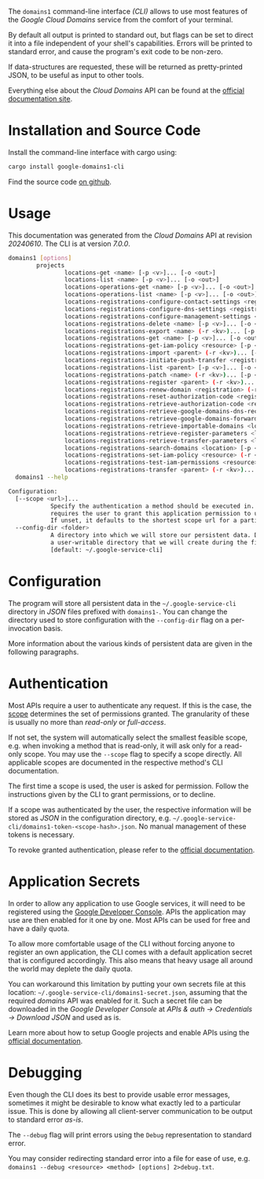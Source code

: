 <!---
DO NOT EDIT !
This file was generated automatically from 'src/generator/templates/cli/README.md.mako'
DO NOT EDIT !
-->
The `domains1` command-line interface *(CLI)* allows to use most features of the *Google Cloud Domains* service from the comfort of your terminal.

By default all output is printed to standard out, but flags can be set to direct it into a file independent of your shell's
capabilities. Errors will be printed to standard error, and cause the program's exit code to be non-zero.

If data-structures are requested, these will be returned as pretty-printed JSON, to be useful as input to other tools.

Everything else about the *Cloud Domains* API can be found at the
[official documentation site](https://cloud.google.com/domains/).

# Installation and Source Code

Install the command-line interface with cargo using:

```bash
cargo install google-domains1-cli
```

Find the source code [on github](https://github.com/Byron/google-apis-rs/tree/main/gen/domains1-cli).

# Usage

This documentation was generated from the *Cloud Domains* API at revision *20240610*. The CLI is at version *7.0.0*.

```bash
domains1 [options]
        projects
                locations-get <name> [-p <v>]... [-o <out>]
                locations-list <name> [-p <v>]... [-o <out>]
                locations-operations-get <name> [-p <v>]... [-o <out>]
                locations-operations-list <name> [-p <v>]... [-o <out>]
                locations-registrations-configure-contact-settings <registration> (-r <kv>)... [-p <v>]... [-o <out>]
                locations-registrations-configure-dns-settings <registration> (-r <kv>)... [-p <v>]... [-o <out>]
                locations-registrations-configure-management-settings <registration> (-r <kv>)... [-p <v>]... [-o <out>]
                locations-registrations-delete <name> [-p <v>]... [-o <out>]
                locations-registrations-export <name> (-r <kv>)... [-p <v>]... [-o <out>]
                locations-registrations-get <name> [-p <v>]... [-o <out>]
                locations-registrations-get-iam-policy <resource> [-p <v>]... [-o <out>]
                locations-registrations-import <parent> (-r <kv>)... [-p <v>]... [-o <out>]
                locations-registrations-initiate-push-transfer <registration> (-r <kv>)... [-p <v>]... [-o <out>]
                locations-registrations-list <parent> [-p <v>]... [-o <out>]
                locations-registrations-patch <name> (-r <kv>)... [-p <v>]... [-o <out>]
                locations-registrations-register <parent> (-r <kv>)... [-p <v>]... [-o <out>]
                locations-registrations-renew-domain <registration> (-r <kv>)... [-p <v>]... [-o <out>]
                locations-registrations-reset-authorization-code <registration> (-r <kv>)... [-p <v>]... [-o <out>]
                locations-registrations-retrieve-authorization-code <registration> [-p <v>]... [-o <out>]
                locations-registrations-retrieve-google-domains-dns-records <registration> [-p <v>]... [-o <out>]
                locations-registrations-retrieve-google-domains-forwarding-config <registration> [-p <v>]... [-o <out>]
                locations-registrations-retrieve-importable-domains <location> [-p <v>]... [-o <out>]
                locations-registrations-retrieve-register-parameters <location> [-p <v>]... [-o <out>]
                locations-registrations-retrieve-transfer-parameters <location> [-p <v>]... [-o <out>]
                locations-registrations-search-domains <location> [-p <v>]... [-o <out>]
                locations-registrations-set-iam-policy <resource> (-r <kv>)... [-p <v>]... [-o <out>]
                locations-registrations-test-iam-permissions <resource> (-r <kv>)... [-p <v>]... [-o <out>]
                locations-registrations-transfer <parent> (-r <kv>)... [-p <v>]... [-o <out>]
  domains1 --help

Configuration:
  [--scope <url>]...
            Specify the authentication a method should be executed in. Each scope
            requires the user to grant this application permission to use it.
            If unset, it defaults to the shortest scope url for a particular method.
  --config-dir <folder>
            A directory into which we will store our persistent data. Defaults to
            a user-writable directory that we will create during the first invocation.
            [default: ~/.google-service-cli]

```

# Configuration

The program will store all persistent data in the `~/.google-service-cli` directory in *JSON* files prefixed with `domains1-`.  You can change the directory used to store configuration with the `--config-dir` flag on a per-invocation basis.

More information about the various kinds of persistent data are given in the following paragraphs.

# Authentication

Most APIs require a user to authenticate any request. If this is the case, the [scope][scopes] determines the
set of permissions granted. The granularity of these is usually no more than *read-only* or *full-access*.

If not set, the system will automatically select the smallest feasible scope, e.g. when invoking a
method that is read-only, it will ask only for a read-only scope.
You may use the `--scope` flag to specify a scope directly.
All applicable scopes are documented in the respective method's CLI documentation.

The first time a scope is used, the user is asked for permission. Follow the instructions given
by the CLI to grant permissions, or to decline.

If a scope was authenticated by the user, the respective information will be stored as *JSON* in the configuration
directory, e.g. `~/.google-service-cli/domains1-token-<scope-hash>.json`. No manual management of these tokens
is necessary.

To revoke granted authentication, please refer to the [official documentation][revoke-access].

# Application Secrets

In order to allow any application to use Google services, it will need to be registered using the
[Google Developer Console][google-dev-console]. APIs the application may use are then enabled for it
one by one. Most APIs can be used for free and have a daily quota.

To allow more comfortable usage of the CLI without forcing anyone to register an own application, the CLI
comes with a default application secret that is configured accordingly. This also means that heavy usage
all around the world may deplete the daily quota.

You can workaround this limitation by putting your own secrets file at this location:
`~/.google-service-cli/domains1-secret.json`, assuming that the required *domains* API
was enabled for it. Such a secret file can be downloaded in the *Google Developer Console* at
*APIs & auth -> Credentials -> Download JSON* and used as is.

Learn more about how to setup Google projects and enable APIs using the [official documentation][google-project-new].


# Debugging

Even though the CLI does its best to provide usable error messages, sometimes it might be desirable to know
what exactly led to a particular issue. This is done by allowing all client-server communication to be
output to standard error *as-is*.

The `--debug` flag will print errors using the `Debug` representation to standard error.

You may consider redirecting standard error into a file for ease of use, e.g. `domains1 --debug <resource> <method> [options] 2>debug.txt`.


[scopes]: https://developers.google.com/+/api/oauth#scopes
[revoke-access]: http://webapps.stackexchange.com/a/30849
[google-dev-console]: https://console.developers.google.com/
[google-project-new]: https://developers.google.com/console/help/new/
